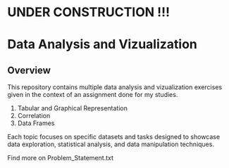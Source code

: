# UNDER CONSTRUCTION !!!

# Data Analysis and Vizualization

## Overview
This repository contains multiple data analysis and vizualization exercises given in the context of an assignment done for my studies.
1. Tabular and Graphical Representation
2. Correlation
3. Data Frames

Each topic focuses on specific datasets and tasks designed to showcase data exploration, statistical analysis, and data manipulation techniques.

Find more on Problem_Statement.txt
